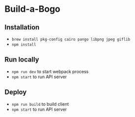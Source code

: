 # Build-a-Bogo

## Installation
* `brew install pkg-config cairo pango libpng jpeg giflib`
* `npm install`

## Run locally
* `npm run dev` to start webpack process
* `npm start` to run API server

## Deploy
* `npm run build` to build client
* `npm start` to run API server